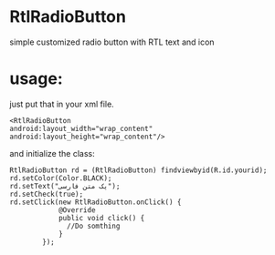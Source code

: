# RtlRadioButton
simple customized radio button with RTL text and icon


# usage:
just put that in your xml file. 

```   
<RtlRadioButton
android:layout_width="wrap_content"
android:layout_height="wrap_content"/> 

```

and initialize the class:
```
RtlRadioButton rd = (RtlRadioButton) findviewbyid(R.id.yourid);
rd.setColor(Color.BLACK);
rd.setText("یک متن فارسی");
rd.setCheck(true);
rd.setClick(new RtlRadioButton.onClick() {
            @Override
            public void click() {
              //Do somthing
            }
        });
``` 

